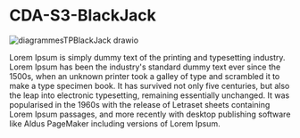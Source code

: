 # CDA-S3-BlackJack

![diagrammesTPBlackJack drawio](https://github.com/user-attachments/assets/7b44aadd-3054-431e-9b7b-baf693642482)

Lorem Ipsum is simply dummy text of the printing and typesetting industry. Lorem Ipsum has been the industry's standard dummy text ever since the 1500s, when an unknown printer took a galley of type and scrambled it to make a type specimen book. It has survived not only five centuries, but also the leap into electronic typesetting, remaining essentially unchanged. It was popularised in the 1960s with the release of Letraset sheets containing Lorem Ipsum passages, and more recently with desktop publishing software like Aldus PageMaker including versions of Lorem Ipsum.
